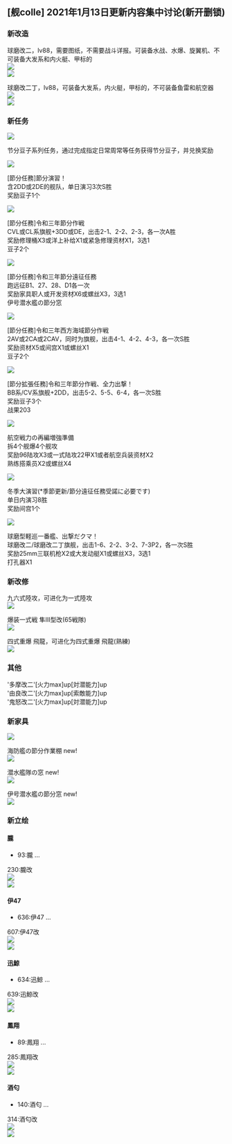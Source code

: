 <a name="81ab158a"></a>
## [舰colle] 2021年1月13日更新内容集中讨论(新开删锁)

<a name="fcdcccda"></a>
### 新改造

球磨改二，lv88，需要图纸，不需要战斗详报。可装备水战、水爆、旋翼机、不可装备大发系和内火艇、甲标的<br />
![](https://img.nga.178.com/attachments/mon_202101/13/-l1qxxQ5-9t97ZeT1kSgf-qg.png#alt=)<br />
![](https://img.nga.178.com/attachments/mon_202101/13/-l1qxxQ5-3gp8ZcT1kSg6-pe.png#alt=)

球磨改二丁，lv88，可装备大发系，内火艇，甲标的，不可装备鱼雷和航空器<br />
![](https://img.nga.178.com/attachments/mon_202101/13/-l1qxxQ5-fyi4ZfT1kSgf-qg.png#alt=)<br />
![](https://img.nga.178.com/attachments/mon_202101/13/-l1qxxQ5-ad3cZcT1kSg6-pe.png#alt=)

<a name="62c81f89"></a>
### 新任务

![](https://img.nga.178.com/attachments/mon_202101/13/-4ada3Q5-1smeZ1jT3cSqp-9c.png#alt=)

节分豆子系列任务，通过完成指定日常周常等任务获得节分豆子，并兑换奖励

![](https://img.nga.178.com/attachments/mon_202101/13/-4ada3Q5-byzeZfT3cSqe-2p.png#alt=)

[節分任務]節分演習！<br />
含2DD或2DE的舰队，单日演习3次S胜<br />
奖励豆子1个

![](https://img.nga.178.com/attachments/mon_202101/13/-4ada3Q5-2g6aKpT3cSqe-2s.jpg#alt=)

[節分任務]令和三年節分作戦<br />
CVL或CL系旗舰+3DD或DE，出击2-1、2-2、2-3，各一次A胜<br />
奖励修理桶X3或洋上补给X1或紧急修理资材X1，3选1<br />
豆子2个

![](https://img.nga.178.com/attachments/mon_202101/14/-4ada3Q5-6t55ZfT3cSqe-2p.png#alt=)

[節分任務]令和三年節分遠征任務<br />
跑远征B1、27、28、D1各一次<br />
奖励家具职人或开发资材X6或螺丝X3，3选1<br />
伊号潜水艦の節分窓

![](https://img.nga.178.com/attachments/mon_202101/13/-4ada3Q5-gtxtZgT3cSqa-2q.png#alt=)

[節分任務]令和三年西方海域節分作戦<br />
2AV或2CA或2CAV，同时为旗舰，出击4-1、4-2、4-3，各一次S胜<br />
奖励资材X5或间宫X1或螺丝X1<br />
豆子2个

![](https://img.nga.178.com/attachments/mon_202101/14/-4ada3Q5-2u4cK2fT3cSjq-1y.png#alt=)

[節分拡張任務]令和三年節分作戦、全力出撃！<br />
BB系/CV系旗舰+2DD，出击5-2、5-5、6-4，各一次S胜<br />
奖励豆子3个<br />
战果203

![](https://img.nga.178.com/attachments/mon_202101/13/-4ada3Q5-2hncZfT3cSqa-2p.png#alt=)

航空戦力の再編増強準備<br />
拆4个舰爆4个舰攻<br />
奖励96陆攻X3或一式陆攻22甲X1或者航空兵装资材X2<br />
熟练搭乘员X2或螺丝X4

![](https://img.nga.178.com/attachments/mon_202101/13/-4ada3Q5-l6wjZgT3cSq9-2x.png#alt=)

冬季大演習(*季節更新/節分遠征任務受諾に必要です)<br />
单日内演习8胜<br />
奖励间宫1个

![](https://img.nga.178.com/attachments/mon_202101/13/-4ada3Q5-eiskZfT3cSqd-2o.png#alt=)

球磨型軽巡一番艦、出撃だクマ！<br />
球磨改二/球磨改二丁旗舰，出击1-6、2-2、3-2、7-3P2，各一次S胜<br />
奖励25mm三联机枪X2或大发动艇X1或螺丝X3，3选1<br />
打孔器X1

<a name="90fd5dc9"></a>
### 新改修

九六式陸攻，可进化为一式陸攻<br />
![](https://img.nga.178.com/attachments/mon_202101/14/-4ada3Q5-u9eZ2jT3cSta-fq.png#alt=)

爆装一式戦 隼III型改(65戦隊)<br />
![](https://img.nga.178.com/attachments/mon_202101/13/-4ada3Q5-8z4rZ2kT3cSt6-fw.png#alt=)

四式重爆 飛龍，可进化为四式重爆 飛龍(熟練)<br />
![](https://img.nga.178.com/attachments/mon_202101/14/-4ada3Q5-51ktZ2nT3cSt1-gm.png#alt=)

<a name="0d98c747"></a>
### 其他

'多摩改二'[火力max]up[対潜能力]up<br />
'由良改二'[火力max]up[索敵能力]up<br />
'鬼怒改二'[火力max]up[対潜能力]up

<a name="6cee31c5"></a>
### 新家具

![](https://img.nga.178.com/attachments/mon_202101/18/-4ada3Q8fgl-au9fXdZ3mT3cSx8-ju.png#alt=)

海防艦の節分作業棚 new!<br />
![](https://img.nga.178.com/attachments/mon_202101/13/-4ada3Q5-7aiyZwT3cSfi-bq.png#alt=)

潜水艦隊の窓 new!<br />
![](https://img.nga.178.com/attachments/mon_202101/13/-4ada3Q5-bj7vZwT3cSfk-bs.png#alt=)

伊号潜水艦の節分窓 new!<br />
![](https://img.nga.178.com/attachments/mon_202101/18/-4ada3Q8fgl-6jvbZvT3cSfg-ba.png#alt=)

<a name="9c7d438e"></a>
### 新立绘

<a name="ee686e84"></a>
#### 朧

- 93:朧 ...

230:朧改<br />
![](https://img.nga.178.com/attachments/mon_202101/13/-l1qxxQ5-9iaK24T1kSdw-r6.png#alt=)<br />
![](https://img.nga.178.com/attachments/mon_202101/13/-l1qxxQ5-636jK2hT1kSef-sq.png#alt=)

<a name="da65a68b"></a>
#### 伊47

- 636:伊47 ...

607:伊47改<br />
![](https://img.nga.178.com/attachments/mon_202101/13/-l1qxxQ5-8fc8K2eT1kSdq-qw.png#alt=)<br />
![](https://img.nga.178.com/attachments/mon_202101/13/-l1qxxQ5-eu8lK2gT1kSds-kn.png#alt=)

<a name="c14a8e98"></a>
#### 迅鯨

- 634:迅鯨 ...

639:迅鯨改<br />
![](https://img.nga.178.com/attachments/mon_202101/13/-l1qxxQ5-51h9ZbT1kSd4-tq.png#alt=)<br />
![](https://img.nga.178.com/attachments/mon_202101/13/-l1qxxQ5-hv6oZcT1kSd4-tq.png#alt=)

<a name="7dbfa7a4"></a>
#### 鳳翔

- 89:鳳翔 ...

285:鳳翔改<br />
![](https://img.nga.178.com/attachments/mon_202101/13/-l1qxxQ5-145wK2pT1kSaf-v1.png#alt=)<br />
![](https://img.nga.178.com/attachments/mon_202101/13/-l1qxxQ5-cqj1K2qT1kSaf-v1.png#alt=)

<a name="d7ab0c37"></a>
#### 酒匂

- 140:酒匂 ...

314:酒匂改<br />
![](https://img.nga.178.com/attachments/mon_202101/13/-l1qxxQ5-6p0nK2eT1kSew-v2.png#alt=)<br />
![](https://img.nga.178.com/attachments/mon_202101/13/-l1qxxQ5-4qzdK2eT1kSew-v2.png#alt=)
